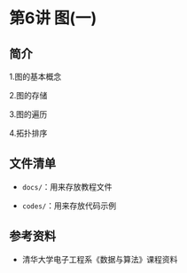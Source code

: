 # 第6讲   图(一)

## 简介

1.图的基本概念

2.图的存储

3.图的遍历

4.拓扑排序

## 文件清单

- <code>docs/</code>：用来存放教程文件


- <code>codes/</code>：用来存放代码示例

## 参考资料

- 清华大学电子工程系《数据与算法》课程资料


